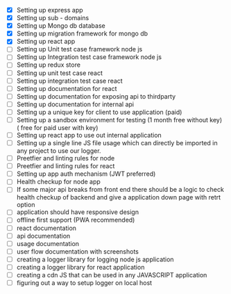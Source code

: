- [x] Setting up express app
- [x] Setting up sub - domains
- [x] Setting up Mongo db database
- [x] Setting up migration framework for mongo db
- [x] Setting up react app
- [ ] Setting up Unit test case framework node js
- [ ] Setting up Integration test case framework  node js
- [ ] Setting up redux store
- [ ] Setting up unit test case react
- [ ] Setting up integration test case react
- [ ] Setting up documentation for react
- [ ] Setting up documentation for exposing api to thirdparty
- [ ] Setting up documentation for internal api
- [ ] Setting up a unique key for client to use application (paid)
- [ ] Setting up a sandbox environment for testing (1 month free without key) ( free for paid user with key)
- [ ] Setting up react app to use out internal application
- [ ] Setting up a single line JS file usage which can directly be imported in any project to use our logger.
- [ ] Preetfier and linting rules for node
- [ ] Preetfier and linting rules for react
- [ ] Setting up app auth mechanism (JWT preferred) 
- [ ] Health checkup for node app
- [ ] If some major api breaks from front end there should be a logic to check health checkup of backend and give a application down page with retrt option
- [ ] application should have responsive design
- [ ] offline first support (PWA recommended)
- [ ] react documentation
- [ ] api documentation 
- [ ] usage documentation
- [ ] user flow documentation with screenshots
- [ ] creating a logger library for logging node js application
- [ ] creating a logger library for react application
- [ ] creating a cdn JS that can be used in any JAVASCRIPT application
- [ ] figuring out a way to setup logger on local host